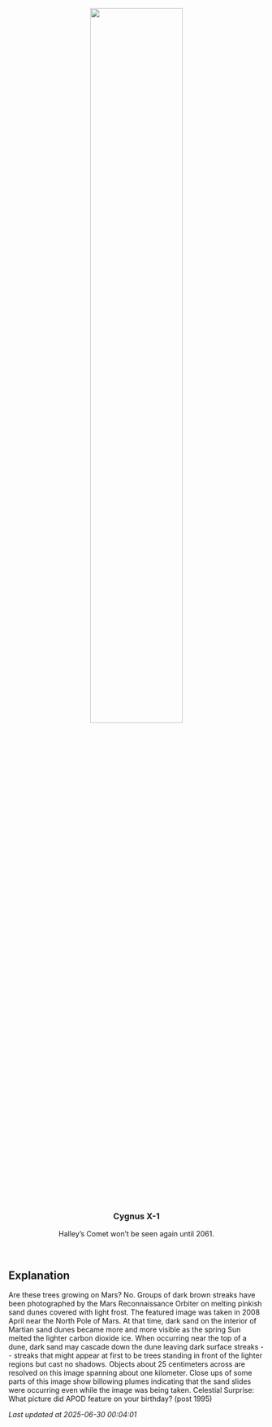 <p align='center'>
    <img src='https://apod.nasa.gov/apod/image/2506/almosttrees_mro_960.jpg' width='60%' />
    <h3 align="center">Cygnus X-1</h3>
    <p align="center">Halley’s Comet won’t be seen again until 2061.</p>
</p>
<br/>

Explanation
--
Are these trees growing on Mars? No.  Groups of dark brown streaks have been photographed by the Mars Reconnaissance Orbiter on melting pinkish sand dunes covered with light frost. The featured image was taken in 2008 April near the North Pole of Mars. At that time, dark sand on the interior of Martian sand dunes became more and more visible as the spring Sun melted the lighter carbon dioxide ice.  When occurring near the top of a dune, dark sand may cascade down the dune leaving dark surface streaks -- streaks that might appear at first to be trees standing in front of the lighter regions but cast no shadows. Objects about 25 centimeters across are resolved on this image spanning about one kilometer. Close ups of some parts of this image show billowing plumes indicating that the sand slides were occurring even while the image was being taken.    Celestial Surprise: What picture did APOD feature on your birthday? (post 1995)


*Last updated at 2025-06-30 00:04:01*

